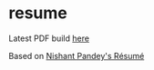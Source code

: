 # resume

Latest PDF build [here](https://github.com/pusi77/resume/releases/latest/download/AndreaPusineri_CV.pdf)

Based on [Nishant Pandey's Résumé](https://www.overleaf.com/articles/nishant-pandeys-resume/vqvgfpsqjddt
)
